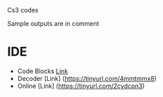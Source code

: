 Cs3 codes

Sample outputs are in comment

# IDE

- Code Blocks [Link](https://tinyurl.com/f8cfs5uh)
- Decoder [Link] (https://tinyurl.com/4mmtmmx8)
- Online [Link] (https://tinyurl.com/2cydcpn3)
